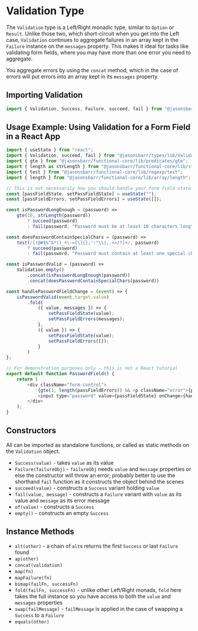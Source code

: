 # Validation Type

The `Validation` type is a Left/Right monadic type, similar to `Option` or `Result`. Unlike those two, which short-circuit when you get into the Left case, `Validation` continues to aggregate failures in an array kept in the `Failure` instance on the `messages` property. This makes it ideal for tasks like validating form fields, where you may have more than one error you need to aggregate.

You aggregate errors by using the `concat` method, which in the case of errors will put errors into an array kept in its `messages` property.

## Importing Validation

```js
import { Validation, Success, Failure, succeed, fail } from "@jasonsbarr/types/lib/Validation";
```

## Usage Example: Using Validation for a Form Field in a React App

```js
import { useState } from "react";
import { Validation, succeed, fail } from "@jasonsbarr/types/lib/Validation";
import { gte } from "@jasonsbarr/functional-core/lib/predicates/gte";
import { length as strLength } from "@jasonsbarr/functional-core/lib/string/length";
import { test } from "@jasonsbarr/functional-core/lib/regexp/test";
import { length } from "@jasonsbarr/functional-core/lib/array/length";

// This is not necessarily how you should handle your form field state - this is not a React tutorial
const [passFieldState, setPassFieldState] = useState("");
const [passFieldErrors, setPassFieldErrors] = useState([]);

const isPasswordLongEnough = (password) =>
    gte(10, strLength(password))
        ? succeed(password)
        : fail(password, "Password must be at least 10 characters long");

const doesPasswordContainSpecialChars = (password) =>
    test(/[!@#$%^&*()_+\-=[\]{};':"\\|,.<>/?]+/, password)
        ? succeed(password)
        : fail(password, "Password must contain at least one special character")

const isPasswordValid = (password) =>
    Validation.empty()
        .concat(isPasswordLongEnough(password))
        .concat(doesPasswordContainSpecialChars(password))

const handlePasswordFieldChange = (event) => {
    isPasswordValid(event.target.value)
        .fold(
            ({ value, messages }) => {
                setPassFieldState(value);
                setPassFieldErrors(messages);
            },
            ({ value }) => {
                setPassFieldState(value);
                setPassFieldErrors([]);
            }
        )
};

// For demonstration purposes only - this is not a React tutorial
export default function PasswordField() {
    return (
        <div className="form-control">
            {gte(1, length(passFieldErrors)) && <p className="error">{passFieldErrors[0]}</p>}
            <input type="password" value={passFieldState} onChange={handlePasswordFieldChange} />
        </div>
    );
}
```

## Constructors

All can be imported as standalone functions, or called as static methods on the `Validation` object.

- `Success(value)` - takes `value` as its value
- `Failure(failureObj)` - `failureObj` needs `value` and `message` properties or else the constructor will throw an error; probably better to use the shorthand `fail` function as it constructs the object behind the scenes
- `succeed(value)` - constructs a `Success` variant holding `value`
- `fail(value, message)` - constructs a `Failure` variant with `value` as its value and `message` as its error message
- `of(value)` - constructs a `Success`
- `empty()` - constructs an empty `Success`

## Instance Methods

- `alt(other)` - a chain of `alt`s returns the first `Success` or last `Failure` found
- `ap(other)`
- `concat(validation)`
- `map(fn)`
- `mapFailure(fn)`
- `bimap(failFn, successFn)`
- `fold(failFn, successFn)` - unlike other Left/Right monads, `fold` here takes the full instance so you have access to both the `value` and `messages` properties
- `swap(failMessage)` - `failMessage` is applied in the case of swapping a `Success` to a `Failure`
- `equals(other)`
